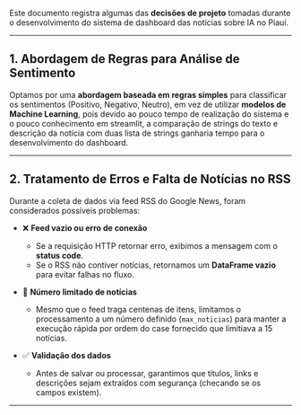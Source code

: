 Este documento registra algumas das **decisões de projeto** tomadas durante o desenvolvimento do sistema de dashboard das notícias sobre IA no Piauí.

---

## 1. Abordagem de Regras para Análise de Sentimento

Optamos por uma **abordagem baseada em regras simples** para classificar os sentimentos (Positivo, Negativo, Neutro), em vez de utilizar **modelos de Machine Learning**, pois devido ao pouco tempo de realização do sistema e o pouco conhecimento em streamlit, a comparação de strings do texto e descrição da notícia com duas lista de strings ganharia tempo para o desenvolvimento do dashboard.

---

## 2. Tratamento de Erros e Falta de Notícias no RSS

Durante a coleta de dados via feed RSS do Google News, foram considerados possíveis problemas:

- ❌ **Feed vazio ou erro de conexão**  
  - Se a requisição HTTP retornar erro, exibimos a mensagem com o **status code**.  
  - Se o RSS não contiver notícias, retornamos um **DataFrame vazio** para evitar falhas no fluxo.  

- 🔄 **Número limitado de notícias**  
  - Mesmo que o feed traga centenas de itens, limitamos o processamento a um número definido (`max_noticias`) para manter a execução rápida por ordem do case fornecido que limitiava a 15 notícias.  

- ✅ **Validação dos dados**  
  - Antes de salvar ou processar, garantimos que títulos, links e descrições sejam extraídos com segurança (checando se os campos existem).  

---